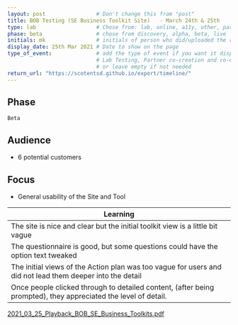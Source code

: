 ```yaml
---
layout: post                # Don't change this from "post"
title: BOB Testing (SE Business Toolkit Site)   - March 24th & 25th    # Title to show on the page
type: lab                   # Chose from: lab, online, a11y, other, partner
phase: beta                 # chose from discovery, alpha, beta, live
initials: mk                # initials of person who did/uploaded the research
display_date: 25th Mar 2021 # Date to show on the page      
type_of_event:              # add the type of event if you want it displayed added to the heading when the post if clicked on
                            # Lab Testing, Partner co-creation and co-design, Accessibility, Online research and testing, Events, F2F and testing
                            # or leave empty if not needed
return_url: "https://scotentsd.github.io/export/timeline/"
---
```


## Phase
    Beta

## Audience
- 6 potential customers

## Focus
- General usability of the Site and Tool

| Learning
| ---
| The site is nice and clear but the initial toolkit view is a little bit vague
| The questionnaire is good, but some questions could have the option text tweaked
| The initial views of the Action plan was too vague for users and did not lead them deeper into the detail
| Once people clicked through to detailed content, (after being prompted), they appreciated the level of detail. 

 
[2021_03_25_Playback_BOB_SE_Business_Toolkits.pdf](../files/2021_03_25_Playback_BOB_SE_Business_Toolkits.pdf)
<!--more-->


